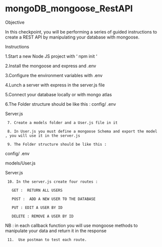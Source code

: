 # mongoDB_mongoose_RestAPI
Objective

In this checkpoint, you will be performing a series of guided instructions to create a REST API by manipulating your database with mongoose.

Instructions

1.Start a new Node JS project  with ‘ npm init ‘

2.Install the mongoose and express and  .env

3.Configure the environment variables with .env

4.Lunch a server with express in the server.js file

5.Connect your database locally or with mongo atlas

6.The Folder structure should be like this :
config/ .env 

Server.js

     7. Create a models folder and a User.js file in it 

     8. In User.js you must define a mongoose Schema and export the model , you will use it in the server.js

     9. The Folder structure should be like this : 

config/ .env 

models/User.js

Server.js

     10. In the server.js create four routes : 

       GET :  RETURN ALL USERS 

       POST :  ADD A NEW USER TO THE DATABASE 

       PUT : EDIT A USER BY ID 

       DELETE : REMOVE A USER BY ID 

NB : in each callback function you will use mongoose methods to manipulate your data and return it in the response 

     11.  Use postman to test each route.
